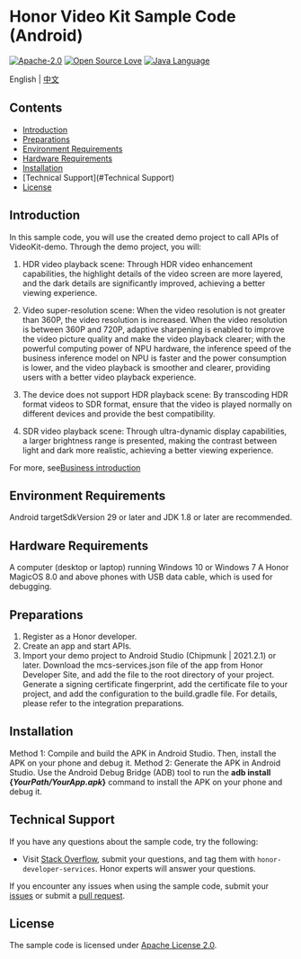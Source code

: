 # Honor Video Kit Sample Code (Android)
[![Apache-2.0](https://img.shields.io/badge/license-Apache-blue)](http://www.apache.org/licenses/LICENSE-2.0)
[![Open Source Love](https://img.shields.io/static/v1?label=Open%20Source&message=%E2%9D%A4%EF%B8%8F&color=green)](https://developer.hihonor.com/demos/)
[![Java Language](https://img.shields.io/badge/language-java-green.svg)](https://www.java.com/en/)

English | [中文](README_ZH.md)

## Contents

* [Introduction](#Introduction)
* [Preparations](#Preparations)
* [Environment Requirements](#Environment-Requirements)
* [Hardware Requirements](#Hardware-Requirements)
* [Installation](#Installation)
* [Technical Support](#Technical Support)
* [License](#License)

## Introduction

In this sample code, you will use the created demo project to call APIs of VideoKit-demo. Through the demo project, you will:

1.  HDR video playback scene: Through HDR video enhancement capabilities, the highlight details of the video screen are more layered, and the dark details are significantly improved, achieving a better viewing experience.

2.  Video super-resolution scene: When the video resolution is not greater than 360P, the video resolution is increased. When the video resolution is between 360P and 720P, adaptive sharpening is enabled to improve the video picture quality and make the video playback clearer; with the powerful computing power of NPU hardware, the inference speed of the business inference model on NPU is faster and the power consumption is lower, and the video playback is smoother and clearer, providing users with a better video playback experience.

3.  The device does not support HDR playback scene: By transcoding HDR format videos to SDR format, ensure that the video is played normally on different devices and provide the best compatibility.

4.  SDR video playback scene: Through ultra-dynamic display capabilities, a larger brightness range is presented, making the contrast between light and dark more realistic, achieving a better viewing experience.

For more, see[Business introduction](https://developer.honor.com/cn/docs/11023/guides/introduction)


## Environment Requirements

Android targetSdkVersion 29 or later and JDK 1.8 or later are recommended.

## Hardware Requirements

A computer (desktop or laptop) running Windows 10 or Windows 7
A Honor MagicOS 8.0 and above phones with USB data cable, which is used for debugging.

## Preparations

1.  Register as a Honor developer.
2.  Create an app and start APIs.
3.  Import your demo project to Android Studio (Chipmunk | 2021.2.1) or later. Download the mcs-services.json file of the app from Honor Developer Site, and add the file to the root directory of your project. Generate a signing certificate fingerprint, add the certificate file to your project, and add the configuration to the build.gradle file. For details, please refer to the integration preparations.

## Installation
Method 1: Compile and build the APK in Android Studio. Then, install the APK on your phone and debug it.
Method 2: Generate the APK in Android Studio. Use the Android Debug Bridge (ADB) tool to run the **adb install {*YourPath/YourApp.apk*}** command to install the APK on your phone and debug it.

## Technical Support

If you have any questions about the sample code, try the following:
- Visit [Stack Overflow](https://stackoverflow.com/questions/tagged/honor-developer-services?tab=Votes), submit your questions, and tag them with `honor-developer-services`. Honor experts will answer your questions.

If you encounter any issues when using the sample code, submit your [issues](https://github.com/HONORDevelopers/Honor-Push-Client-Demo-demo/issues) or submit a [pull request](https://github.com/HONORDevelopers/Honor-Push-Client-Demo-demo/pulls).

## License
The sample code is licensed under [Apache License 2.0](http://www.apache.org/licenses/LICENSE-2.0).